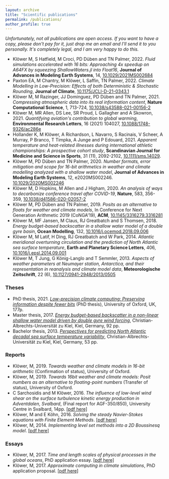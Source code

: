 ```yaml
---
layout: archive
title: "Scientific publications"
permalink: /publications/
author_profile: true
---
```


<script type="text/javascript" src="https://d1bxh8uas1mnw7.cloudfront.net/assets/embed.js"></script>

*Unfortunately, not all publications are open access. If you want to have a copy, please don't pay for it, just drop me an email and I'll send it to you personally. It's completely legal, and I am very happy to do this.*

- Klöwer M, S Hatfield, M Croci, PD Düben and TN Palmer, 2022. *Fluid simulations accelerated with 16 bits: Approaching 4x speedup on A64FX by squeezing ShallowWaters.jl into Float16*, **Journal of Advances in Modeling Earth Systems**, 14, [10.1029/2021MS002684](https://doi.org/10.1029/2021MS002684)
- Paxton EA, M Chantry, M Klöwer, L Saffin, TN Palmer, 2022. *Climate Modelling in Low-Precision: Effects of both Deterministic & Stochastic Rounding*, **Journal of Climate**, [10.1175/JCLI-D-21-0343.1](https://doi.org/10.1175/JCLI-D-21-0343.1)
- Klöwer M, M Razinger, JJ Dominguez, PD Düben and TN Palmer, 2021. *Compressing atmospheric data into its real information content*, **Nature Computational Science**, 1, 713-724, [10.1038/s43588-021-00156-2](https://doi.org/10.1038/s43588-021-00156-2)
- Klöwer M, MR Allen, DS Lee, SR Proud, L Gallagher and A Skowron, 2021. *Quantifying aviation's contribution to global warming*, **Environmental Research Letters**, 16 (2021) 104027, [10.1088/1748-9326/ac286e](https://doi.org/10.1088/1748-9326/ac286e)
- Hollander K, M Klöwer, A Richardson, L Navarro, S Racinais, V Scheer, A Murray, P Branco, T Timpka, A Junge and P Edouard, 2021. *Apparent temperature and heat-related illnesses during international athletic championships: A prospective cohort study*, **Scandinavian Journal for Medicine and Science in Sports**, 31 (11), 2092-2102, [10.1111/sms.14029](https://doi.org/10.1111/sms.14029). <div class="altmetric-embed" data-badge-type="2" data-altmetric-id="111037812"></div>
- Klöwer M, PD Düben and TN Palmer, 2020. *Number formats, error mitigation and scope for 16-bit arithmetics in weather and climate modelling analyzed with a shallow water model*, **Journal of Advances in Modeling Earth Systems**, 12, e2020MS002246. [10.1029/2020MS002246](https://doi.org/10.1029/2020MS002246)
- Klöwer M, D Hopkins, M Allen and J Higham, 2020. *An analysis of ways to decarbonize conference travel after COVID-19*, **Nature**, 583, 356-359, [10.1038/d41586-020-02057-2](https://doi.org/10.1038/d41586-020-02057-2)
- Klöwer M, PD Düben and TN Palmer, 2019. *Posits as an alternative to floats for weather and climate models*, In Conference for Next Generation Arithmetic 2019 (CoNGA'19), **ACM**, [10.1145/3316279.3316281](https://doi.org/10.1145/3316279.3316281)
- Klöwer M, MF Jansen, M Claus, RJ Greatbatch and S Thomsen, 2018. *Energy budget-based backscatter in a shallow water model of a double gyre basin*, **Ocean Modelling**, 132, [10.1016/j.ocemod.2018.09.006](https://doi.org/10.1016/j.ocemod.2018.09.006)
- Klöwer M, M Latif, H Ding, RJ Greatbatch and W Park, 2014. *Atlantic meridional overturning circulation and the prediction of North Atlantic sea surface temperature*, **Earth and Planetary Science Letters**, 406,  [10.1016/j.epsl.2014.09.001](https://doi.org/10.1016/j.epsl.2014.09.001)
- Klöwer M, T Jung, G König-Langlo and T Semmler, 2013. *Aspects of weather parameters at Neumayer station, Antarctica, and their representation in reanalysis and climate model data*, **Meteorologische Zeitschrift**, 22 (6), [10.1127/0941-2948/2013/0505](https://doi.org/10.1127/0941-2948/2013/0505)

### Theses

- PhD thesis, 2021. [*Low-precision climate computing: Preserving information despite fewer
bits*](https://github.com/milankl/phdthesis/blob/main/thesis.pdf) (PhD thesis), University of Oxford, UK, 177p.
- Master thesis, 2017. [*Energy budget-based backscatter in a non-linear shallow water model driven by
double gyre wind forcing*](https://oceanrep.geomar.de/41368/), Christian-Albrechts-Universität zu Kiel, Kiel, Germany, 92 pp.
- Bachelor thesis, 2013. [*Perspectives for predicting North Atlantic decadal sea surface temperature
variability*](https://oceanrep.geomar.de/23208/), Christian-Albrechts-Universität zu Kiel, Kiel, Germany, 53 pp.

### Reports

- Klöwer, M, 2019. *Towards weather and climate models in 16-bit arithmetic* (Confirmation of status), University of Oxford.
- Klöwer, M, 2019. *Towards 16bit weather and climate models: Posit numbers as an alternative to floating-point numbers* (Transfer of status), University of Oxford.
- C Sarchosidis and M Klöwer, 2016. *The influence of low-level wind shear on the surface
turbulence kinetic energy production in Adventdalen, Svalbard*, (Final report for AGF-350/850), University Centre in Svalbard, 14pp. [[pdf here]](https://github.com/milankl/milankl.github.io/blob/main/files/SEB_harrymilan.pdf)
- Klöwer, M and E Köhn, 2016. *Solving the steady Navier-Stokes equations with Finite Element Methods*. [[pdf here]](https://github.com/milankl/milankl.github.io/blob/main/files/FEM_KoehnKloewer.pdf)
- Klöwer, M, 2014. *Implementing level set methods into a 2D Boussinesq model*. [[pdf here]](https://github.com/milankl/milankl.github.io/blob/main/files/levelset.pdf)

### Essays

- Klöwer, M, 2017. *Time and length scales of physical processes in the global oceans*, PhD application essay. [[pdf here]](https://github.com/milankl/milankl.github.io/blob/main/files/MKloewer_writtenwork.pdf)
- Klöwer, M, 2017. *Approximate computing in climate simulations*, PhD application proposal. [[pdf here]](https://github.com/milankl/milankl.github.io/blob/main/files/MKloewer_proposal.pdf)
